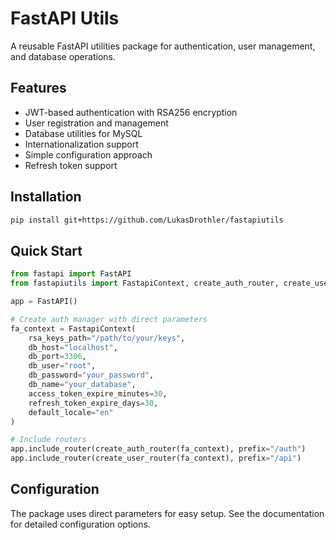 # FastAPI Utils

A reusable FastAPI utilities package for authentication, user management, and database operations.

## Features

- JWT-based authentication with RSA256 encryption
- User registration and management
- Database utilities for MySQL
- Internationalization support
- Simple configuration approach
- Refresh token support

## Installation

```bash
pip install git+https://github.com/LukasDrothler/fastapiutils
```

## Quick Start

```python
from fastapi import FastAPI
from fastapiutils import FastapiContext, create_auth_router, create_user_router

app = FastAPI()

# Create auth manager with direct parameters
fa_context = FastapiContext(
    rsa_keys_path="/path/to/your/keys",
    db_host="localhost",
    db_port=3306,
    db_user="root",
    db_password="your_password",
    db_name="your_database",
    access_token_expire_minutes=30,
    refresh_token_expire_days=30,
    default_locale="en"
)

# Include routers
app.include_router(create_auth_router(fa_context), prefix="/auth")
app.include_router(create_user_router(fa_context), prefix="/api")
```

## Configuration

The package uses direct parameters for easy setup. See the documentation for detailed configuration options.
